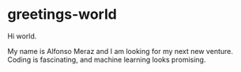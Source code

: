 # greetings-world

Hi world.

My name is Alfonso Meraz and I am looking for my next new venture.
Coding is fascinating, and machine learning looks promising.
